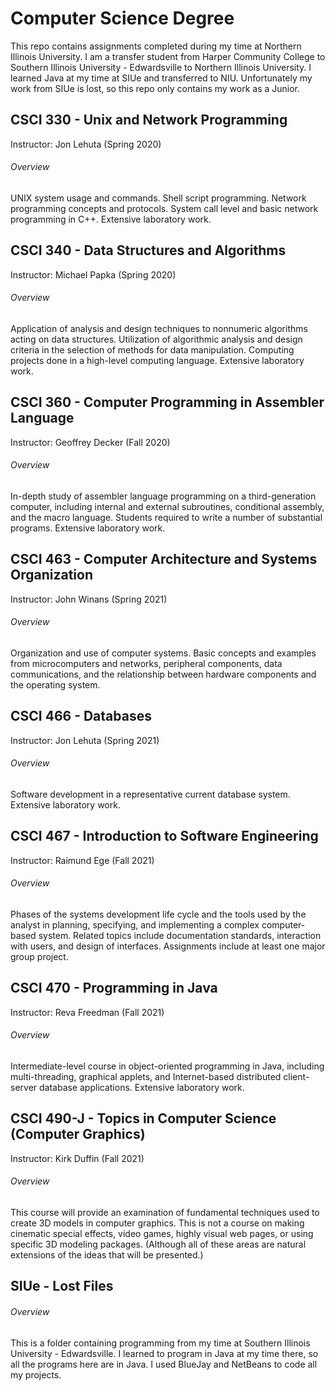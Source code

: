# Computer Science Degree
This repo contains assignments completed during my time at Northern Illinois University. I am a transfer student from Harper Community College to Southern Illinois University - Edwardsville to Northern Illinois University. I learned Java at my time at SIUe and transferred to NIU. Unfortunately my work from SIUe is lost, so this repo only contains my work as a Junior. 

## CSCI 330 - Unix and Network Programming
Instructor: Jon Lehuta
(Spring 2020)
###### Overview
UNIX system usage and commands. Shell script programming. Network programming concepts and protocols. System call level and basic network programming in C++. Extensive laboratory work.



## CSCI 340 - Data Structures and Algorithms
Instructor: Michael Papka
(Spring 2020)
###### Overview
Application of analysis and design techniques to nonnumeric algorithms acting on data structures. Utilization of algorithmic analysis and design criteria in the selection of methods for data manipulation. Computing projects done in a high-level computing language. Extensive laboratory work.



## CSCI 360 - Computer Programming in Assembler Language
Instructor: Geoffrey Decker
(Fall 2020)
###### Overview
In-depth study of assembler language programming on a third-generation computer, including internal and external subroutines, conditional assembly, and the macro language. Students required to write a number of substantial programs. Extensive laboratory work.



## CSCI 463 - Computer Architecture and Systems Organization
Instructor: John Winans
(Spring 2021)
###### Overview
Organization and use of computer systems. Basic concepts and examples from microcomputers and networks, peripheral components, data communications, and the relationship between hardware components and the operating system.



## CSCI 466 - Databases
Instructor: Jon Lehuta
(Spring 2021)
###### Overview
Software development in a representative current database system. Extensive laboratory work.



## CSCI 467 - Introduction to Software Engineering
Instructor: Raimund Ege
(Fall 2021)
###### Overview
Phases of the systems development life cycle and the tools used by the analyst in planning, specifying, and implementing a complex computer-based system. Related topics include documentation standards, interaction with users, and design of interfaces. Assignments include at least one major group project.



## CSCI 470 - Programming in Java
Instructor: Reva Freedman
(Fall 2021)
###### Overview
Intermediate-level course in object-oriented programming in Java, including multi-threading, graphical applets, and Internet-based distributed client-server database applications. Extensive laboratory work.


## CSCI 490-J - Topics in Computer Science (Computer Graphics)
Instructor: Kirk Duffin
(Fall 2021)
###### Overview
This course will provide an examination of fundamental techniques used to create 3D models in computer graphics. This is not a course on making cinematic special effects, video games, highly visual web pages, or using specific 3D modeling packages. (Although all of these areas are natural extensions of the ideas that will be presented.)


## SIUe - Lost Files
###### Overview
This is a folder containing programming from my time at Southern Illinois University - Edwardsville. I learned to program in Java at my time there, so all the programs here are in Java. I used BlueJay and NetBeans to code all my projects.
